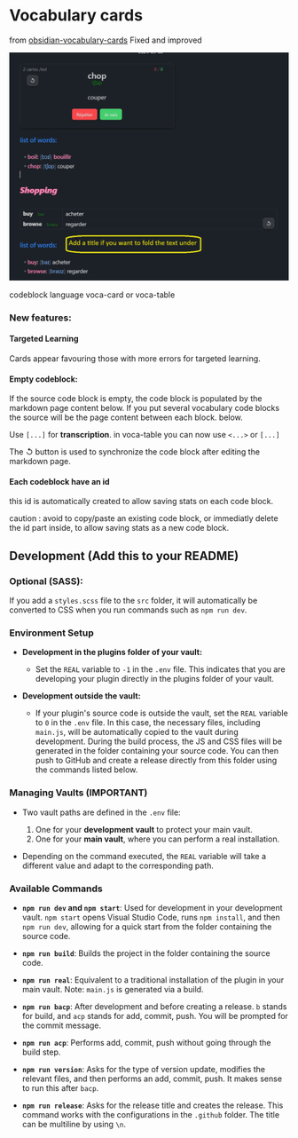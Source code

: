 # Vocabulary cards  
  
from [obsidian-vocabulary-cards](https://github.com/meniam/obsidian-vocabulary-cards) 
Fixed and improved  
    

![alt text](assets/example.jpg)

codeblock language voca-card or voca-table  

### New features:  

#### Targeted Learning
  
Cards appear favouring those with more errors for targeted learning.

#### Empty codeblock:

If the source code block is empty, the code block is populated by the markdown page content below. If you put several vocabulary code blocks the source will be the page content between each block. below. 
  
Use `[...]` for **transcription**. in voca-table you can now use `<...>` or `[...]` 
        
The ↺ button is used to synchronize the code block after editing the markdown page. 
  
#### Each codeblock have an id

this id is automatically created to allow saving stats on each code block.  
     
caution : avoid to copy/paste an existing code block, or immediatly delete the id part inside, to allow saving stats as a new code block.  

## Development (Add this to your README)

### Optional (SASS):
If you add a `styles.scss` file to the `src` folder, it will automatically be converted to CSS when you run commands such as `npm run dev`.

### Environment Setup

- **Development in the plugins folder of your vault:**
  - Set the `REAL` variable to `-1` in the `.env` file. This indicates that you are developing your plugin directly in the plugins folder of your vault.

- **Development outside the vault:**
  - If your plugin's source code is outside the vault, set the `REAL` variable to `0` in the `.env` file. In this case, the necessary files, including `main.js`, will be automatically copied to the vault during development. During the build process, the JS and CSS files will be generated in the folder containing your source code. You can then push to GitHub and create a release directly from this folder using the commands listed below.

### Managing Vaults (IMPORTANT)

- Two vault paths are defined in the `.env` file:
  1. One for your **development vault** to protect your main vault.
  2. One for your **main vault**, where you can perform a real installation.

- Depending on the command executed, the `REAL` variable will take a different value and adapt to the corresponding path.

### Available Commands

- **`npm run dev` and `npm start`**: Used for development in your development vault. `npm start` opens Visual Studio Code, runs `npm install`, and then `npm run dev`, allowing for a quick start from the folder containing the source code.

- **`npm run build`**: Builds the project in the folder containing the source code.

- **`npm run real`**: Equivalent to a traditional installation of the plugin in your main vault. Note: `main.js` is generated via a build.

- **`npm run bacp`**: After development and before creating a release. `b` stands for build, and `acp` stands for add, commit, push. You will be prompted for the commit message.

- **`npm run acp`**: Performs add, commit, push without going through the build step.

- **`npm run version`**: Asks for the type of version update, modifies the relevant files, and then performs an add, commit, push. It makes sense to run this after `bacp`.

- **`npm run release`**: Asks for the release title and creates the release. This command works with the configurations in the `.github` folder. The title can be multiline by using `\n`.
